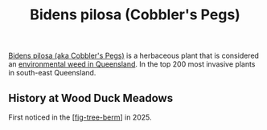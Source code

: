 ﻿---
backlinks:
- title: Fig tree berm
  url: /memex/sense/landscape-garden/fig-tree-berm.html
- title: Plants
  url: /memex/sense/landscape-garden/plants/plants.html
tags:
- wood-duck-meadows
- plant
- weed
- introduced
- invasive
title: Bidens pilosa (Cobbler's Pegs)
type: plant
---
[Bidens pilosa (aka Cobbler's Pegs)](https://en.wikipedia.org/wiki/Bidens_pilosa) is a herbaceous plant that is considered an [environmental weed in Queensland](https://weeds.brisbane.qld.gov.au/weeds/cobblers-pegs). In the top 200 most invasive plants in south-east Queensland.

## History at Wood Duck Meadows

First noticed in the [[fig-tree-berm]] in 2025.


[//begin]: # "Autogenerated link references for markdown compatibility"
[fig-tree-berm]: ../fig-tree-berm "Fig tree berm"
[//end]: # "Autogenerated link references"